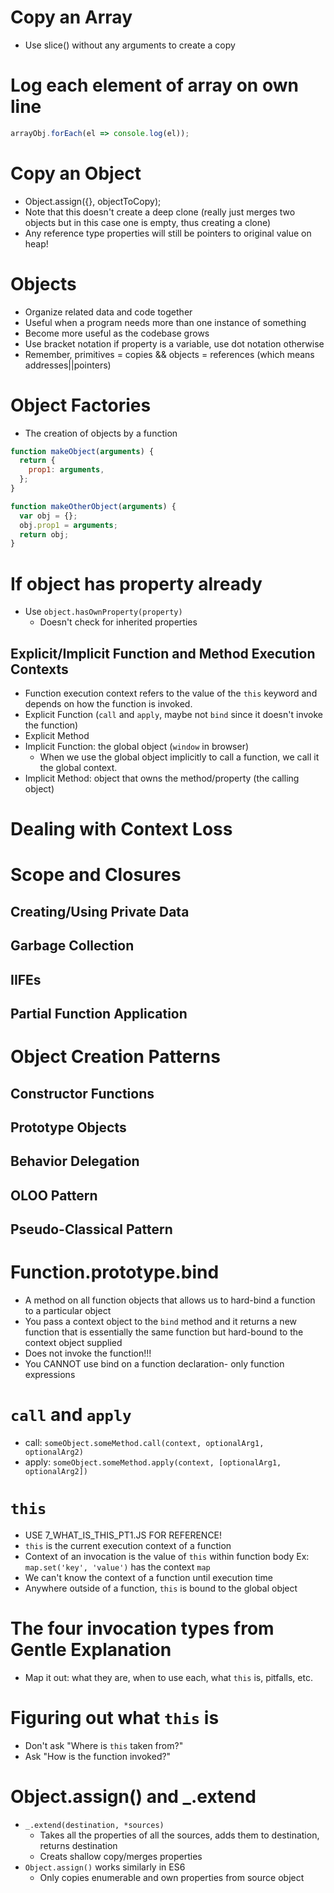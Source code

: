 # Copy an Array
- Use slice() without any arguments to create a copy

# Log each element of array on own line
```javascript
arrayObj.forEach(el => console.log(el));
```

# Copy an Object
-  Object.assign({}, objectToCopy);
  - Note that this doesn't create a deep clone (really just merges two objects but in this case one is empty, thus creating a clone)
  - Any reference type properties will still be pointers to original value on heap!

# Objects
- Organize related data and code together
- Useful when a program needs more than one instance of something
- Become more useful as the codebase grows
- Use bracket notation if property is a variable, use dot notation otherwise
- Remember, primitives = copies && objects = references (which means addresses||pointers)

# Object Factories
- The creation of objects by a function
```javascript
function makeObject(arguments) {
  return {
    prop1: arguments,
  };
}

function makeOtherObject(arguments) {
  var obj = {};
  obj.prop1 = arguments;
  return obj;
}
```

# If object has property already
- Use `object.hasOwnProperty(property)`
  - Doesn't check for inherited properties

## Explicit/Implicit Function and Method Execution Contexts
- Function execution context refers to the value of the `this` keyword and depends on how the function is invoked.
- Explicit Function (`call` and `apply`, maybe not `bind` since it doesn't invoke the function)
- Explicit Method
- Implicit Function: the global object (`window` in browser)
  - When we use the global object implicitly to call a function, we call it the global context.
- Implicit Method: object that owns the method/property (the calling object)

# Dealing with Context Loss

# Scope and Closures
## Creating/Using Private Data
## Garbage Collection
## IIFEs
## Partial Function Application

# Object Creation Patterns
## Constructor Functions
## Prototype Objects
## Behavior Delegation
## OLOO Pattern
## Pseudo-Classical Pattern

# Function.prototype.bind
- A method on all function objects that allows us to hard-bind a function to a particular object
- You pass a context object to the `bind` method and it returns a new function that is essentially the same function but hard-bound to the context object supplied
- Does not invoke the function!!!
- You CANNOT use bind on a function declaration- only function expressions

# `call` and `apply`
- call: `someObject.someMethod.call(context, optionalArg1, optionalArg2)`
- apply: `someObject.someMethod.apply(context, [optionalArg1, optionalArg2])`

# `this`
- USE 7_WHAT_IS_THIS_PT1.JS FOR REFERENCE!
- `this` is the current execution context of a function
- Context of an invocation is the value of `this` within function body
  Ex: `map.set('key', 'value')` has the context `map`
- We can't know the context of a function until execution time
- Anywhere outside of a function, `this` is bound to the global object

# The four invocation types from Gentle Explanation
- Map it out: what they are, when to use each, what `this` is, pitfalls, etc.

# Figuring out what `this` is
- Don't ask "Where is `this` taken from?"
- Ask "How is the function invoked?"

# Object.assign() and _.extend
- `_.extend(destination, *sources)`
  - Takes all the properties of all the sources, adds them to destination, returns destination
  - Creats shallow copy/merges properties
- `Object.assign()` works similarly in ES6
  - Only copies enumerable and own properties from source object
